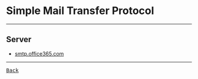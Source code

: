 # Simple Mail Transfer Protocol

---

## Server

- [smtp.office365.com](smtp.office365.com)

---

[<kbd> Back </kbd>](./readme.md)
